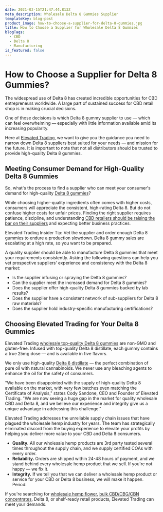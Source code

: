 ```yaml
---
date: 2021-02-15T21:47:44.813Z
meta_description: Wholesale Delta 8 Gummies Supplier
templateKey: blog-post
product_image: how-to-choose-a-supplier-for-delta-8-gummies.jpg
title: How to Choose a Supplier for Wholesale Delta 8 Gummies
blogTags:
  - CBD
  - Delta 8
  - Manufacturing
is_featured: false
---
```

# How to Choose a Supplier for Delta 8 Gummies?

The widespread use of Delta 8 has created incredible opportunities for CBD entrepreneurs worldwide. A large part of sustained success for CBD retail shop is in making crucial decisions. 

One of those decisions is which Delta 8 gummy supplier to use — which can feel overwhelming — especially with little information available amid its increasing popularity.

Here at [Elevated Trading](https://www.elevatedtrading.com/), we want to give you the guidance you need to narrow down Delta 8 suppliers best suited for your needs — and mission for the future. It is important to note that not all distributors should be trusted to provide high-quality Delta 8 gummies.

## Meeting Consumer Demand for High-Quality Delta 8 Gummies

So, what's the process to find a supplier who can meet your consumer's demand for high-quality [Delta 8 gummies](https://www.elevatedtrading.com/products/delta-8-gummies/)?

While choosing higher-quality ingredients often comes with higher costs, consumers will appreciate the consistent, high-rating Delta 8. But do not confuse higher costs for unfair prices. Finding the right supplier requires patience, discipline, and understanding [CBD retailers should be raising the bar on their suppliers](https://www.elevatedtrading.com/blog/cbd-retailers-frustrated-with-unreliable-supply-chain/) and expecting better business practices.  

Elevated Trading Insider Tip: Vet the supplier and order enough Delta 8 gummies to endure a production slowdown. Delta 8 gummy sales are escalating at a high rate, so you want to be prepared.

A quality supplier should be able to manufacture Delta 8 gummies that meet your requirements consistently. Asking the following questions can help you vet prospective suppliers' experience and consistency with the Delta 8 market:

* Is the supplier infusing or spraying the Delta 8 gummies?
* Can the supplier meet the increased demand for Delta 8 gummies?
* Does the supplier offer high-quality Delta 8 gummies backed by lab results?
* Does the supplier have a consistent network of sub-suppliers for Delta 8 raw materials?
* Does the supplier hold industry-specific manufacturing certifications?

## Choosing Elevated Trading for Your Delta 8 Gummies

Elevated Trading [wholesale top-quality Delta 8 gummies](https://www.elevatedtrading.com/products/delta-8-gummies/) are non-GMO and gluten-free. Infused with top-quality Delta 8 distillate, each gummy contains a true 25mg dose — and is available in five flavors.

We only use high-quality [Delta 8 distillate](https://www.elevatedtrading.com/products/delta-8-distillate/) — the perfect combination of pure oil with natural cannabinoids. We never use any bleaching agents to enhance the oil for the safety of consumers.  

"We have been disappointed with the supply of high-quality Delta 8 available on the market, with very few batches even matching the Certificate of Analysis," states Cody Sandone, CEO and Founder of Elevated Trading. "We are now seeing a huge gap in the market for quality wholesale CBD and Delta 8, and we believe our experience and integrity give us a unique advantage in addressing this challenge."

Elevated Trading addresses the unreliable supply chain issues that have plagued the wholesale hemp industry for years. The team has strategically eliminated discord from the buying experience to elevate your profits by helping you deliver more value to your CBD and Delta 8 consumers.

* **Quality.** All our wholesale hemp products are 3rd party tested several times throughout the supply chain, and we supply certified COAs with every order.
* **Reliability.** Orders are shipped within 24-48 hours of payment, and we stand behind every wholesale hemp product that we sell. If you're not happy — we fix it. 
* **Integrity.** If we tell you that we can deliver a wholesale hemp product or service for your CBD or Delta 8 business, we will make it happen. Period.

If you're searching for [wholesale hemp flower](https://www.elevatedtrading.com/products/flower/), [bulk CBD/CBG/CBN concentrates](https://www.elevatedtrading.com/products/distillate/), Delta 8, or shelf-ready retail products, Elevated Trading can meet your demands.